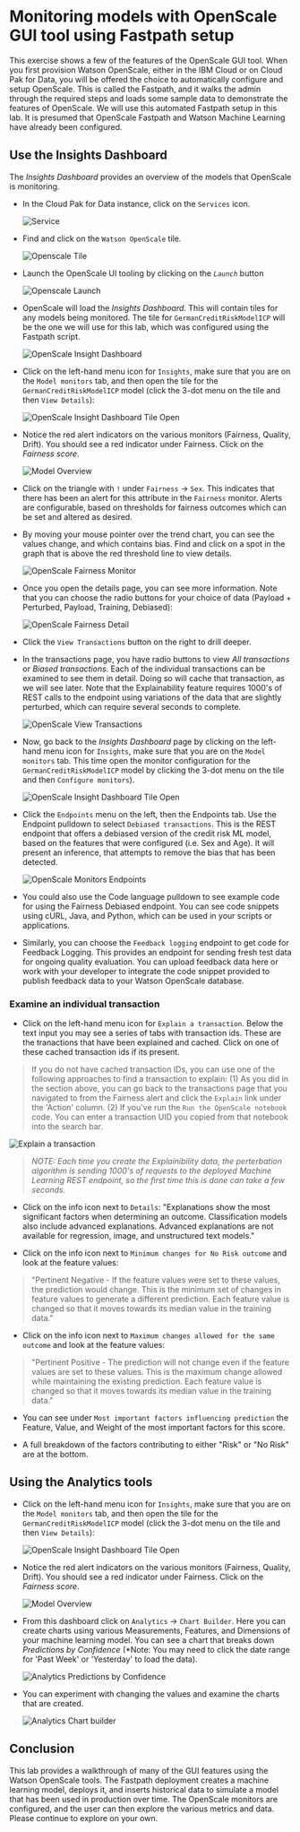 # Monitoring models with OpenScale GUI tool using Fastpath setup

This exercise shows a few of the features of the OpenScale GUI tool. When you first provision Watson OpenScale, either in the IBM Cloud or on Cloud Pak for Data, you will be offered the choice to automatically configure and setup OpenScale. This is called the Fastpath, and it walks the admin through the required steps and loads some sample data to demonstrate the features of OpenScale. We will use this automated Fastpath setup in this lab.
It is presumed that OpenScale Fastpath and Watson Machine Learning have already been configured.

## Use the Insights Dashboard

The *Insights Dashboard* provides an overview of the models that OpenScale is monitoring.

* In the Cloud Pak for Data instance, click on the `Services` icon.

  ![Service](../.gitbook/assets/images/navigation/services.png)

* Find and click on the `Watson OpenScale` tile.

  ![Openscale Tile](../.gitbook/assets/images/openscale/services-wos-tile.png)

* Launch the OpenScale UI tooling by clicking on the *`Launch`* button

  ![Openscale Launch](../.gitbook/assets/images/openscale/services-wos-launch.png)

* OpenScale will load the *Insights Dashboard*. This will contain tiles for any models being monitored. The tile for `GermanCreditRiskModelICP` will be the one we will use for this lab, which was configured using the Fastpath script.

  ![OpenScale Insight Dashboard](../.gitbook/assets/images/openscale/openscale-insights-dashboard.png)

* Click on the left-hand menu icon for `Insights`, make sure that you are on the `Model monitors` tab, and then open the tile for the `GermanCreditRiskModelICP` model (click the 3-dot menu on the tile and then `View Details`):

  ![OpenScale Insight Dashboard Tile Open](../.gitbook/assets/images/openscale/openscale-fp-model-viewdetails.png)

* Notice the red alert indicators on the various monitors (Fairness, Quality, Drift). You should see a red indicator under Fairness. Click on the *Fairness score*.

  ![Model Overview](../.gitbook/assets/images/openscale/openscale-fp-model-overview.png)

* Click on the triangle with `!` under `Fairness` -> `Sex`. This indicates that there has been an alert for this attribute in the `Fairness` monitor. Alerts are configurable, based on thresholds for fairness outcomes which can be set and altered as desired.

* By moving your mouse pointer over the trend chart, you can see the values change, and which contains bias. Find and click on a spot in the graph that is above the red threshold line to view details.

  ![OpenScale Fairness Monitor](../.gitbook/assets/images/openscale/openscale-fp-model-fairnessgraph.png)

* Once you open the details page, you can see more information. Note that you can choose the radio buttons for your choice of data (Payload + Perturbed, Payload, Training, Debiased):

  ![OpenScale Fairness Detail](../.gitbook/assets/images/openscale/openscale-fp-fairness-detail.png)

* Click the `View Transactions` button on the right to drill deeper.

* In the transactions page, you have radio buttons to view *All transactions* or *Biased transactions*. Each of the individual transactions can be examined to see them in detail. Doing so will cache that transaction, as we will see later. Note that the Explainability feature requires 1000's of REST calls to the endpoint using variations of the data that are slightly perturbed, which can require several seconds to complete.

  ![OpenScale View Transactions](../.gitbook/assets/images/openscale/openscale-fp-fairness-transactions.png)

* Now, go back to the *Insights Dashboard* page by clicking on the left-hand menu icon for `Insights`, make sure that you are on the `Model monitors` tab. This time open the monitor configuration for the `GermanCreditRiskModelICP` model by clicking the 3-dot menu on the tile and then `Configure monitors`).

  ![OpenScale Insight Dashboard Tile Open](../.gitbook/assets/images/openscale/openscale-fp-model-viewmonitors.png)

* Click the `Endpoints` menu on the left, then the Endpoints tab. Use the Endpoint pulldown to select `Debiased transactions`. This is the REST endpoint that offers a debiased version of the credit risk ML model, based on the features that were configured (i.e. Sex and Age). It will present an inference, that attempts to remove the bias that has been detected.

  ![OpenScale Monitors Endpoints](../.gitbook/assets/images/openscale/openscale-fp-endpoints.png)

* You could also use the Code language pulldown to see example code for using the Fairness Debiased endpoint. You can see code snippets using cURL, Java, and Python, which can be used in your scripts or applications.

* Similarly, you can choose the `Feedback logging` endpoint to get code for Feedback Logging. This provides an endpoint for sending fresh test data for ongoing quality evaluation. You can upload feedback data here or work with your developer to integrate the code snippet provided to publish feedback data to your Watson OpenScale database.

### Examine an individual transaction

* Click on the left-hand menu icon for `Explain a transaction`. Below the text input you may see a series of tabs with transaction ids. These are the tranactions that have been explained and cached. Click on one of these cached transaction ids if its present.

> If you do not have cached transaction IDs, you can use one of the following approaches to find a transaction to explain: (1) As you did in the section above, you can go back to the transactions page that you navigated to from the Fairness alert and click the `Explain` link under the 'Action' column.  (2) If you've run the `Run the OpenScale notebook` code. You can enter a transaction UID you copied from that notebook into the search bar.

  ![Explain a transaction](../.gitbook/assets/images/aios/OpenScaleExplainTransaction.png)

> *NOTE: Each time you create the Explainibility data, the perterbation algorithm is sending 1000's of requests to the deployed Machine Learning REST endpoint, so the first time this is done can take a few seconds.*

* Click on the info icon next to `Details`: "Explanations show the most significant factors when determining an outcome. Classification models also include advanced explanations. Advanced explanations are not available for regression, image, and unstructured text models."

* Click on the info icon next to `Minimum changes for No Risk outcome` and look at the feature values:

> "Pertinent Negative - If the feature values were set to these values, the prediction would change. This is the minimum set of changes in feature values to generate a different prediction. Each feature value is changed so that it moves towards its median value in the training data."

* Click on the info icon next to `Maximum changes allowed for the same outcome` and look at the feature values:

> "Pertinent Positive - The prediction will not change even if the feature values are set to these values. This is the maximum change allowed while maintaining the existing prediction. Each feature value is changed so that it moves towards its median value in the training data."

* You can see under `Most important factors influencing prediction` the Feature, Value, and Weight of the most important factors for this score.

* A full breakdown of the factors contributing to either "Risk" or "No Risk" are at the bottom.

## Using the Analytics tools

* Click on the left-hand menu icon for `Insights`, make sure that you are on the `Model monitors` tab, and then open the tile for the `GermanCreditRiskModelICP` model (click the 3-dot menu on the tile and then `View Details`):

  ![OpenScale Insight Dashboard Tile Open](../.gitbook/assets/images/openscale/openscale-fp-model-viewdetails.png)

* Notice the red alert indicators on the various monitors (Fairness, Quality, Drift). You should see a red indicator under Fairness. Click on the *Fairness score*.

  ![Model Overview](../.gitbook/assets/images/openscale/openscale-fp-model-overview.png)

* From this dashboard click on `Analytics` -> `Chart Builder`. Here you can create charts using various Measurements, Features, and Dimensions of your machine learning model. You can  see a chart that breaks down *Predictions by Confidence* (*Note: You may need to click the date range for 'Past Week' or 'Yesterday' to load the data).

  ![Analytics Predictions by Confidence](../.gitbook/assets/images/openscale/openscale-analytics-predictions-confidence.png)

* You can experiment with changing the values and examine the charts that are created.

  ![Analytics Chart builder](../.gitbook/assets/images/openscale/openscale-analytics-chart-builder-example.png)

## Conclusion

This lab provides a walkthrough of many of the GUI features using the Watson OpenScale tools. The Fastpath deployment creates a machine learning model, deploys it, and inserts historical data to simulate a model that has been used in production over time. The OpenScale monitors are configured, and the user can then explore the various metrics and data. Please continue to explore on your own.
